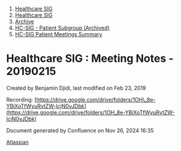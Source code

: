 1. [Healthcare SIG](index.html)
2. [Healthcare SIG](Healthcare-SIG_20545573.html)
3. [Archive](Archive_20562091.html)
4. [HC-SIG - Patient Subgroup (Archived)](20545765.html)
5. [HC-SIG Patient Meetings Summary](HC-SIG-Patient-Meetings-Summary_20562198.html)

# Healthcare SIG : Meeting Notes - 20190215

Created by Benjamin Djidi, last modified on Feb 23, 2019

Recording: [https://drive.google.com/drive/folders/1OH\_8e-YBiXoTfWyuRvtZW-lcjN0vJDbk](https://drive.google.com/drive/folders/1OH_8e-YBiXoTfWyuRvtZW-lcjN0vJDbk)

Document generated by Confluence on Nov 26, 2024 16:35

[Atlassian](http://www.atlassian.com/)
